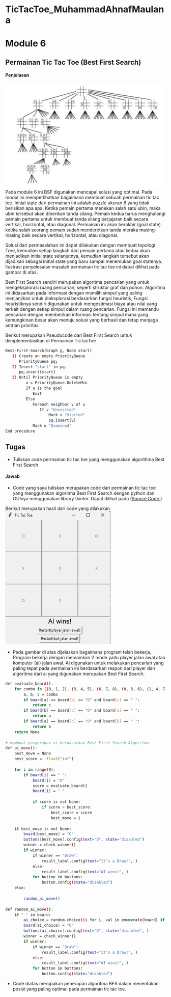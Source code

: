 # TicTacToe_MuhammadAhnafMaulana
# Module 6
## Permainan Tic Tac Toe (Best First Search)

#### Penjelasan
![alt text](https://github.com/nnooi/TicTacToe_MuhammadAhnafMaulana/blob/212f5103abe5bcdf8222939cb134a93b650d5b7e/src/Tree_TicTacToe.jpeg?raw=true)
Pada module 6 ini BSF digunakan mencapai solusi yang optimal. Pada modul ini memperlihatkan bagaimana membuat sebuah permainan tic tac toe. Initial state dari permainan ini adalah puzzle ukuran 8 yang tidak berisikan apa apa. Ketika pemain pertama menekan salah satu ubin, maka ubin tersebut akan diberikan tanda silang. Pemain kedua harus menghalangi pemain pertama untuk membuat tanda silang berjajaran baik secara vertikal, horizontal, atau diagonal. Permainan ini akan berakhir (goal state) ketika salah seorang pemain sudah menderetkan tanda meraka masing-masing baik secara vertikal, horizontal, atau diagonal. 

Solusi dari permasalahan ini dapat dilakukan dengan membuat topologi Tree, kemudian setiap langkah dari pemain pertama atau kedua akan menjadikan initial state selanjutnya, kemudian langkah tersebut akan dijadikan sebagai initial state yang baru sampai menemukan goal statenya. Ilustrasi penyelesaian masalah permainan tic tac toe ini dapat dilihat pada gambar di atas.

Best First Search sendiri merupakan algoritma pencarian yang untuk mengeksplorasi ruang pencarian, seperti struktur graf dan pohon. Algoritma ini didasarkan pada informasi dengan memilih simpul yang paling menjanjikan untuk dieksplorasi berdasarkan fungsi heuristik, Fungsi heuristiknya sendiri digunakan untuk mengestimasi biaya atau nilai yang terkait dengan setiap simpul dalam ruang pencarian. Fungsi ini memandu pencarian dengan memberikan informasi tentang simpul mana yang kemungkinan besar akan menuju solusi yang berhasil dan tetap menjaga antrian prioritas.

Berikut merupakan Pseudocode dari Best First Search untuk diimplementasikan di Permainan TicTacToe
 ```sh
Best-First-Search(Graph g, Node start)
    1) Create an empty PriorityQueue
       PriorityQueue pq;
    2) Insert "start" in pq.
       pq.insert(start)
    3) Until PriorityQueue is empty
          u = PriorityQueue.DeleteMin
          If u is the goal
             Exit
          Else
             Foreach neighbor v of u
                If v "Unvisited"
                    Mark v "Visited"                    
                    pq.insert(v)
             Mark u "Examined"                    
End procedure
```


## Tugas
- Tuliskan code permainan tic tac toe yang menggunakan algorithma Best First Search 

#### Jawab
- Code yang saya tuliskan merupakan code dari permainan tic tac toe yang menggunakan algoritma Best First Search dengan python dan GUInya menggunakan library tkinter. Dapat dilihat pada ([Source Code ](https://github.com/nnooi/TicTacToe_MuhammadAhnafMaulana/blob/212f5103abe5bcdf8222939cb134a93b650d5b7e/src/tictactoe.py))

Berikut merupakan hasil dari code yang dilakukan 
![alt text](https://github.com/nnooi/TicTacToe_MuhammadAhnafMaulana/blob/3784181d8939f02354783be35e994398b39d23ad/src/hasilprogram.jpeg?raw=true)
- Pada gambar di atas dijelaskan bagaimana program telah bekerja, Program bekerja dengan memainkan 2 mode yaitu player jalan awal atau komputer (ai) jalan awal. Ai digunakan untuk melakukan pencarian yang paling tepat pada permainan ini berdasarkan respon dari player dan algoritma dari ai yang digunakan merupakan Best First Search.
```sh
def evaluate_board():
    for combo in [(0, 1, 2), (3, 4, 5), (6, 7, 8), (0, 3, 6), (1, 4, 7), (2, 5, 8), (0, 4, 8), (2, 4, 6)]:
        a, b, c = combo
        if board[a] == board[b] == "O" and board[c] == " ":
            return c
        if board[b] == board[c] == "O" and board[a] == " ":
            return a
        if board[a] == board[c] == "O" and board[b] == " ":
            return b
    return None

# membuat pergerakan ai berdasarkan Best First Search Algoritma
def ai_move():
    best_move = None
    best_score = -float("inf")
    
    for i in range(9):
        if board[i] == " ":
            board[i] = "O"
            score = evaluate_board()
            board[i] = " "
            
            if score is not None:
                if score > best_score:
                    best_score = score
                    best_move = i
    
    if best_move is not None:
        board[best_move] = "O"
        buttons[best_move].config(text="O", state="disabled")
        winner = check_winner()
        if winner:
            if winner == "Draw":
                result_label.config(text="It's a Draw!", )
            else:
                result_label.config(text="AI wins!", )
            for button in buttons:
                button.config(state="disabled")
    else:
      
        random_ai_move()

def random_ai_move():
    if " " in board:
        ai_choice = random.choice([i for i, val in enumerate(board) if val == " "])
        board[ai_choice] = "O"
        buttons[ai_choice].config(text="O", state="disabled", )
        winner = check_winner()
        if winner:
            if winner == "Draw":
                result_label.config(text="It's a Draw!", )
            else:
                result_label.config(text="AI wins!", )
            for button in buttons:
                button.config(state="disabled")

```
- Code diatas merupakan penerapan algoritma BFS dalam menentukan posisi yang paling optimal pada permainan tic tac toe. 
